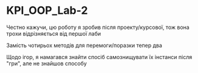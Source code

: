 # KPI_OOP_Lab-2

Честно кажучи, цю роботу я зробив після проекту/курсової, тож вона трохи відрізняється від першої лаби

Замість чотирьох методів для перемоги/поразки тепер два

Щодо ігор, я намагався знайти спосіб самознищувати їх інстанси після "гри", але не знайшов способу
